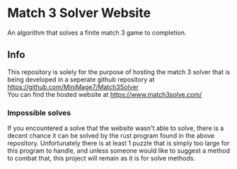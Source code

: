 # Match 3 Solver Website
An algorithm that solves a finite match 3 game to completion.

## Info
This repository is solely for the purpose of hosting the match 3 solver that is being developed in a seperate github repository at https://github.com/MiniMage7/Match3Solver  
You can find the hosted website at https://www.match3solve.com/

### Impossible solves
If you encountered a solve that the website wasn't able to solve, there is a decent chance it can be solved by the rust program found in the above repository. Unfortunately there is at least 1 puzzle that is simply too large for this program to handle, and unless someone would like to suggest a method to combat that, this project will remain as it is for solve methods.